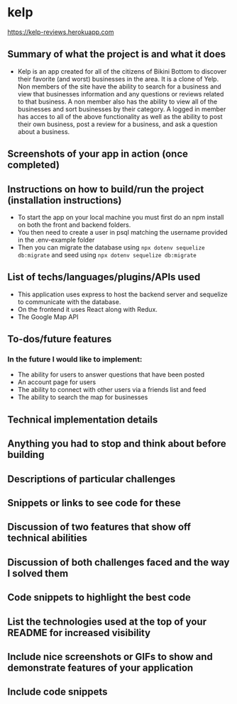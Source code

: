 # kelp
https://kelp-reviews.herokuapp.com

## Summary of what the project is and what it does
* Kelp is an app created for all of the citizens of Bikini Bottom to discover their favorite
(and worst) businesses in the area. It is a clone of Yelp. Non members of the site have the ability to
search for a business and view that businesses information and any questions or reviews related to that business.
A non member also has the ability to view all of the businesses and sort businesses by their category.
A logged in member has acces to all of the above functionality as well as the ability to post their own business, post a review for a business,
and ask a question about a business.

## Screenshots of your app in action (once completed)


## Instructions on how to build/run the project (installation instructions)
* To start the app on your local machine you must first do an npm install on both the front and backend folders.
* You then need to create a user in psql matching the username provided in the .env-example folder
* Then you can migrate the database using ```npx dotenv sequelize db:migrate``` and seed
using ```npx dotenv sequelize db:migrate```

## List of techs/languages/plugins/APIs used
* This application uses express to host the backend server and sequelize to communicate with the database.
* On the frontend it uses React along with Redux.
* The Google Map API

## To-dos/future features
### In the future I would like to implement: 
* The ability for users to answer questions that have been posted
* An account page for users
* The ability to connect with other users via a friends list and feed
* The ability to search the map for businesses


## Technical implementation details

## Anything you had to stop and think about before building

## Descriptions of particular challenges

## Snippets or links to see code for these

## Discussion of two features that show off technical abilities

## Discussion of both challenges faced and the way I solved them

## Code snippets to highlight the best code

## List the technologies used at the top of your README for increased visibility
## Include nice screenshots or GIFs to show and demonstrate features of your application
## Include code snippets
